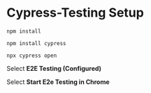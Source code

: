 # Cypress-Testing Setup
`npm install`

`npm install cypress`

`npx cypress open`

Select **E2E Testing (Configured)**

Select **Start E2e Testing in Chrome**
